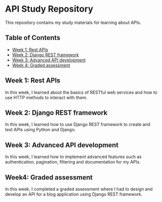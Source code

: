 
<body>
  <h1>API Study Repository</h1>
  <p>This repository contains my study materials for learning about APIs.</p>
  <h2>Table of Contents</h2>
  <ul>
    <li><a href="#week-1-rest-apis">Week 1: Rest APIs</a></li>
    <li><a href="#week-2-django-rest-framework">Week 2: Django REST framework</a></li>
    <li><a href="#week-3-advanced-api-development">Week 3: Advanced API development</a></li>
    <li><a href="#week-4-graded-assessment">Week 4: Graded assessment</a></li>
  </ul>

  <!-- Week 1 -->
  <h2 id="week-1-rest-apis">Week 1: Rest APIs</h2>
  <p>In this week, I learned about the basics of RESTful web services and how to use HTTP methods to interact with them.</p>

  <!-- Week 2 -->
  <h2 id="week-2-django-rest-framework">Week 2: Django REST framework</h2>
  <p>In this week, I learned how to use Django REST framework to create and test APIs using Python and Django.</p>

   <!-- Week 3 -->
   <h2 id="week-3-advanced-api-development">Week 3: Advanced API development</h2>
   <p>In this week, I learned how to implement advanced features such as authentication, pagination, filtering and documentation for my APIs.</p>

   <!-- Week4 -->
   <h2 id="week-4-graded-assessment">Week4: Graded assessment</h2>
   <p>In this week, I completed a graded assessment where I had to design and develop an API for a blog application using Django REST framework.</p>

   <!-- License -->
   

</body>
